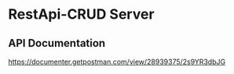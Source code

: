 # RestApi-CRUD Server

## API Documentation
https://documenter.getpostman.com/view/28939375/2s9YR3dbJG
